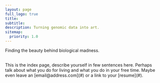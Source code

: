 ```yaml
---
layout: page
full_logo: true
title: 
subtitle: 
description: Turning genomic data into art.
sitemap:
  priority: 1.0
---
```

<p class="describe-text">Finding the beauty behind biological madness.</p>
<br>
This is the index page, describe yourself in few sentences here. Perhaps talk about what you do for living and what you do in your free time. Maybe even leave an [email@address.com](#) or a link to your [resume](#).

<br>
<br>
<br>
<br>
<br>
<br>
<br>
